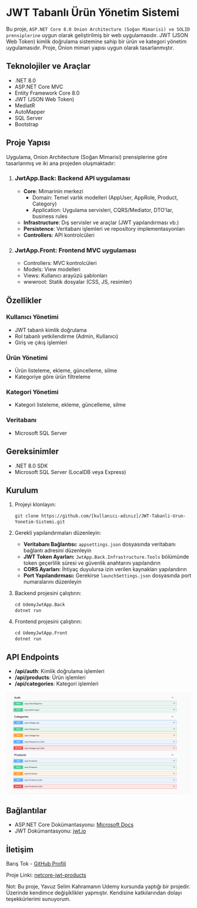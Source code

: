 <!DOCTYPE html>
<html lang="tr">
<head>
</head>
<body>
    <h1>JWT Tabanlı Ürün Yönetim Sistemi</h1> 
    <p>Bu proje, <code>ASP.NET Core 8.0 Onion Architecture (Soğan Mimarisi) ve SOLID prensiplerine</code> uygun olarak geliştirilmiş 
        bir web uygulamasıdır. 
        JWT (JSON Web Token) kimlik doğrulama sistemine sahip
         bir ürün ve kategori 
        yönetim uygulamasıdır. Proje, Onion mimari yapısı uygun
         olarak tasarlanmıştır.</p>
         <h2>Teknolojiler ve Araçlar</h2>
    <ul>
        <li>.NET 8.0</li>
        <li>ASP.NET Core MVC</li>
        <li>Entity Framework Core 8.0</li>
        <li>JWT (JSON Web Token)</li>
        <li>MediatR</li>
        <li>AutoMapper</li>
        <li>SQL Server</li>
        <li>Bootstrap</li>
    </ul>
    <h2>Proje Yapısı</h2>
    <p>Uygulama, Onion Architecture (Soğan Mimarisi) prensiplerine göre tasarlanmış ve iki ana projeden oluşmaktadır:</p>
    <ol>
        <li>
            <h3>JwtApp.Back: Backend API uygulaması</h3>
            <ul>
                <li><strong>Core</strong>: Mimarinin merkezi
                    <ul>
                        <li>Domain: Temel varlık modelleri (AppUser, AppRole, Product, Category)</li>
                        <li>Application: Uygulama servisleri, CQRS/Mediator, DTO'lar, business rules</li>
                    </ul>
                </li>
                <li><strong>Infrastructure</strong>: Dış servisler ve araçlar (JWT yapılandırması vb.)</li>
                <li><strong>Persistence</strong>: Veritabanı işlemleri ve repository implementasyonları</li>
                <li><strong>Controllers</strong>: API kontrolcüleri</li>
            </ul>
        </li>
        <li>
            <h3>JwtApp.Front: Frontend MVC uygulaması</h3>
            <ul>
                <li>Controllers: MVC kontrolcüleri</li>
                <li>Models: View modelleri</li>
                <li>Views: Kullanıcı arayüzü şablonları</li>
                <li>wwwroot: Statik dosyalar (CSS, JS, resimler)</li>
            </ul>
        </li>
    </ol>
    <h2>Özellikler</h2>
    <h3>Kullanıcı Yönetimi</h3>
    <ul>
        <li>JWT tabanlı kimlik doğrulama</li>
        <li>Rol tabanlı yetkilendirme (Admin, Kullanıcı)</li>
        <li>Giriş ve çıkış işlemleri</li>
    </ul>  
    <h3>Ürün Yönetimi</h3>
    <ul>
        <li>Ürün listeleme, ekleme, güncelleme, silme</li>
        <li>Kategoriye göre ürün filtreleme</li>
    </ul>   
    <h3>Kategori Yönetimi</h3>
    <ul>
        <li>Kategori listeleme, ekleme, güncelleme, silme</li>
    </ul>
    <h3>Veritabanı</h3>
    <ul>
        <li>Microsoft SQL Server</li>
    </ul>  
    <h2>Gereksinimler</h2>
    <ul>
        <li>.NET 8.0 SDK</li>
        <li>Microsoft SQL Server (LocalDB veya Express)</li>
    </ul>
    <h2>Kurulum</h2>
    <ol>
        <li>
            <p>Projeyi klonlayın:</p>
            <pre><code>git clone https://github.com/[kullanıcı-adınız]/JWT-Tabanli-Urun-Yonetim-Sistemi.git</code></pre>
        </li>
        <li>
            <p>Gerekli yapılandırmaları düzenleyin:</p>
            <ul>
                <li><strong>Veritabanı Bağlantısı:</strong> <code>appsettings.json</code> dosyasında veritabanı bağlantı adresini düzenleyin</li>
                <li><strong>JWT Token Ayarları:</strong> <code>JwtApp.Back.Infrastructure.Tools</code> bölümünde token geçerlilik süresi ve güvenlik anahtarını yapılandırın</li>
                <li><strong>CORS Ayarları:</strong> İhtiyaç duyulursa izin verilen kaynakları yapılandırın</li>
                <li><strong>Port Yapılandırması:</strong> Gerekirse <code>launchSettings.json</code> dosyasında port numaralarını düzenleyin</li>
            </ul>
        </li>        
        <li>
            <p>Backend projesini çalıştırın:</p>
            <pre><code>cd UdemyJwtApp.Back
dotnet run</code></pre>
        </li>
        <li>
            <p>Frontend projesini çalıştırın:</p>
            <pre><code>cd UdemyJwtApp.Front
dotnet run</code></pre>
        </li>        
    </ol>
    <h2>API Endpoints</h2>
    <ul>
        <li><strong>/api/auth</strong>: Kimlik doğrulama işlemleri</li>
        <li><strong>/api/products</strong>: Ürün işlemleri</li>
        <li><strong>/api/categories</strong>: Kategori işlemleri</li>
    </ul>
    <img src="https://github.com/baristok/netcore-jwt-products/blob/main/Udemy.jwtApp/JwtApp.Front/wwwroot/images/images.png" alt="API Endpoints">
    <h2>Bağlantılar</h2>
    <ul>
        <li>ASP.NET Core Dokümantasyonu: <a href="https://learn.microsoft.com/tr-tr/aspnet/core/">Microsoft Docs</a></li>
        <li>JWT Dokümantasyonu: <a href="https://jwt.io/">jwt.io</a></li>
    </ul>    
    <h2>İletişim</h2>
    <p>Barış Tok - <a href="https://github.com/baristok">GitHub Profili</a></p>
    <p>Proje Linki: <a href="https://github.com/baristok/netcore-jwt-products">netcore-jwt-products</a></p>
    <p>Not: Bu proje, Yavuz Selim Kahramanın Udemy kursunda yaptığı bir projedir. Üzerinde kendimce değişiklikler yapmıştır. Kendisine katkılarından dolayı teşekkürlerimi sunuyorum.</p>
</body>
</html>
